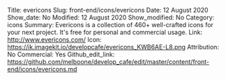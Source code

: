 Title: evericons
Slug: front-end/icons/evericons
Date: 12 August 2020
Show_date: No
Modified: 12 August 2020
Show_modified: No
Category: icons
Summary: Evericons is a collection of 460+ well-crafted icons for your next project. It's free for personal and commercial usage.
Link: http://www.evericons.com/
Icon: https://ik.imagekit.io/developcafe/evericons_KWB6AE-L8.png
Attribution: No
Commercial: Yes
Github_edit_link: https://github.com/melboone/develop_cafe/edit/master/content/front-end/icons/evericons.md